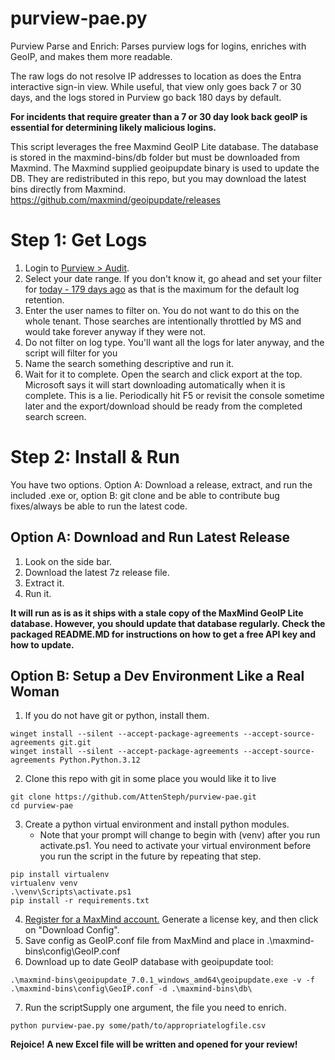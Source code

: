 
# purview-pae.py

Purview Parse and Enrich: Parses purview logs for logins, enriches with GeoIP, and makes them more readable.

The raw logs do not resolve IP addresses to location as does the Entra interactive sign-in view. While useful, that view only goes back 7 or 30 days, and the logs stored in Purview go back 180 days by default.

**For incidents that require greater than a 7 or 30 day look back geoIP is essential for determining likely malicious logins.**

This script leverages the free Maxmind GeoIP Lite database. The database is stored in the maxmind-bins/db folder but must be downloaded from Maxmind. The Maxmind supplied geoipupdate binary is used to update the DB. They are redistributed in this repo, but you may download the latest bins directly from Maxmind. https://github.com/maxmind/geoipupdate/releases

# Step 1: Get Logs

1. Login to [Purview > Audit](https://purview.microsoft.com/audit/).
2. Select your date range. If you don't know it, go ahead and set your filter for [today - 179 days ago](https://www.google.com/search?q=179+days+ago+from+today) as that is the maximum for the default log retention.
3. Enter the user names to filter on. You do not want to do this on the whole tenant. Those searches are intentionally throttled by MS and would take forever anyway if they were not.
4. Do not filter on log type. You'll want all the logs for later anyway, and the script will filter for you
5. Name the search something descriptive and run it.
6. Wait for it to complete. Open the search and click export at the top. Microsoft says it will start downloading automatically when it is complete. This is a lie. Periodically hit F5 or revisit the console sometime later and the export/download should be ready from the completed search screen.

# Step 2: Install & Run

You have two options. Option A: Download a release, extract, and run the included .exe or, option B: git clone and be able to contribute bug fixes/always be able to run the latest code.

## Option A: Download and Run Latest Release

1. Look on the side bar.
2. Download the latest 7z release file.
3. Extract it.
4. Run it.

**It will run as is as it ships with a stale copy of the MaxMind GeoIP Lite database. However, you should update that database regularly. Check the packaged README.MD for instructions on how to get a free API key and how to update.**

## Option B: Setup a Dev Environment Like a Real Woman

1. If you do not have git or python, install them.

```batchfile
winget install --silent --accept-package-agreements --accept-source-agreements git.git 
winget install --silent --accept-package-agreements --accept-source-agreements Python.Python.3.12
```

2. Clone this repo with git in some place you would like it to live

```batchfile
git clone https://github.com/AttenSteph/purview-pae.git
cd purview-pae
```

3. Create a python virtual environment and install python modules.
    - Note that your prompt will change to begin with (venv) after you run activate.ps1. You need to activate your virtual environment before you run the script in the future by repeating that step.

```batchfile
pip install virtualenv
virtualenv venv
.\venv\Scripts\activate.ps1
pip install -r requirements.txt
```

4. [Register for a MaxMind account.](https://dev.maxmind.com/geoip/geolite2-free-geolocation-data) Generate a license key, and then click on "Download Config". 
5. Save config as GeoIP.conf file from MaxMind and place in .\maxmind-bins\config\GeoIP.conf
6. Download up to date GeoIP database with geoipupdate tool:

```batchfile
.\maxmind-bins\geoipupdate_7.0.1_windows_amd64\geoipupdate.exe -v -f .\maxmind-bins\config\GeoIP.conf -d .\maxmind-bins\db\
```

7. Run the scriptSupply one argument, the file you need to enrich.

```batchfile
python purview-pae.py some/path/to/appropriatelogfile.csv
```

**Rejoice! A new Excel file will be written and opened for your review!**
